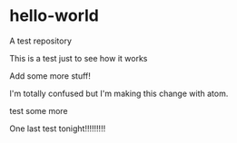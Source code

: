 # hello-world
A test repository

This is a test just to see how it works

Add some more stuff!

I'm totally confused but I'm making this change with atom.


test some more


One last test tonight!!!!!!!!!

